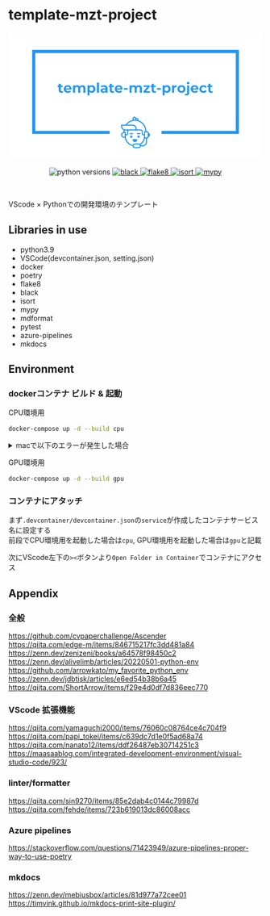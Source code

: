 # template-mzt-project

<p align="center">
    <img src="./logo.png">
</p>

<p align="center">
    <img alt="python versions" src="https://img.shields.io/badge/python-3.8%20%7C%203.9-blue">
    <a href="https://github.com/psf/black">
        <img alt="black" src="https://img.shields.io/badge/code%20style-black-000000.svg">
    </a>
    <a href="https://github.com/PyCQA/flake8">
        <img alt="flake8" src="https://img.shields.io/badge/code%20style-flake8-black">
    </a>
    <a href="https://pycqa.github.io/isort">
        <img alt="isort" src="https://img.shields.io/badge/%20imports-isort-%231674b1?style=flat&labelColor=ef8336">
    </a>
    <a href="https://github.com/python/mypy">
        <img alt="mypy" src="https://img.shields.io/badge/typing-mypy-blue">
    </a>
</p>
<br />

VScode × Pythonでの開発環境のテンプレート

## Libraries in use

- python3.9
- VSCode(devcontainer.json, setting.json)
- docker
- poetry
- flake8
- black
- isort
- mypy
- mdformat
- pytest
- azure-pipelines
- mkdocs

## Environment

### dockerコンテナ ビルド & 起動

CPU環境用

```bash
docker-compose up -d --build cpu
```

<details><summary>macで以下のエラーが発生した場合</summary>

macで以下のエラーが出ることがある

```bash
failed to solve with frontend dockerfile.v0: failed to create LLB definition: rpc error: code = Unknown desc = error getting credentials - err: exec: "docker-credential-desktop": executable file not found in $PATH, out: ``
```

その場合は以下の手順で`~/.docker/config.json`を修正すると解決する

- `sudo vi ~/.docker/config.json`でファイルを開く
- `credsStore` -> `credStore`に変更し保存

<https://stackoverflow.com/a/74413229>

</details>

GPU環境用

```bash
docker-compose up -d --build gpu
```

### コンテナにアタッチ

まず`.devcontainer/devcontainer.json`の`service`が作成したコンテナサービス名に設定する \
前段でCPU環境用を起動した場合は`cpu`, GPU環境用を起動した場合は`gpu`と記載

次にVScode左下の`><`ボタンより`Open Folder in Container`でコンテナにアクセス

## Appendix

### 全般

<https://github.com/cvpaperchallenge/Ascender> \
<https://qiita.com/edge-m/items/846715217fc3dd481a84> \
<https://zenn.dev/zenizeni/books/a64578f98450c2> \
<https://zenn.dev/alivelimb/articles/20220501-python-env> \
<https://github.com/arrowkato/my_favorite_python_env> \
<https://zenn.dev/jdbtisk/articles/e6ed54b38b6a45> \
<https://qiita.com/ShortArrow/items/f29e4d0df7d836eec770>

### VScode 拡張機能

<https://qiita.com/yamaguchi2000/items/76060c08764ce4c704f9> \
<https://qiita.com/papi_tokei/items/c639dc7d1e0f5ad68a74> \
<https://qiita.com/nanato12/items/ddf26487eb30714251c3> \
<https://maasaablog.com/integrated-development-environment/visual-studio-code/923/>

### linter/formatter

<https://qiita.com/sin9270/items/85e2dab4c0144c79987d> \
<https://qiita.com/fehde/items/723b619013dc86008acc>

### Azure pipelines

<https://stackoverflow.com/questions/71423949/azure-pipelines-proper-way-to-use-poetry>

### mkdocs

<https://zenn.dev/mebiusbox/articles/81d977a72cee01> \
<https://timvink.github.io/mkdocs-print-site-plugin/>
